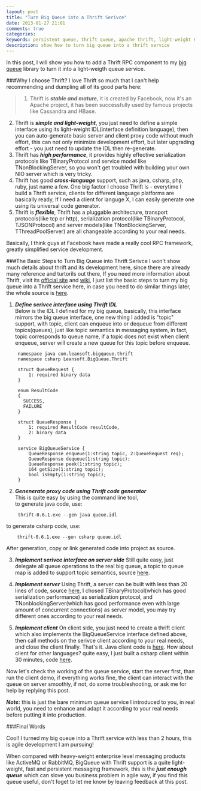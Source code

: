```yaml
---
layout: post
title: "Turn Big Queue into a Thrift Serivce"
date: 2013-01-27 21:01
comments: true
categories: 
keywords: persistent queue, thrift queue, apache thrift, light-weight RPC
description: show how to turn big queue into a thrift service
---
```


In this post, I will show you how to add a Thrift RPC component to my [big queue](https://github.com/bulldog2011/bigqueue) library to turn it into a light-weigth queue service.

###Why I choose Thrift?
I love Thrift so much that I can't help recommending and dumpling all of its good parts here:  

<!--more-->  

>1. Thrift is ***stable and mature***, it is created by Facebook, now it's an Apache project, it has been successfully used by famous projects like Cassandra and HBase.  
2. Thrift is ***simple and light-weight***, you just need to define a simple interface using its light-weight IDL(interface definition language), then you can auto-generate basic server and client proxy code without much effort, this can not only minimize development effort, but later upgrading effort - you just need to update the IDL then re-generate.  
3. Thrift has ***high performance***, it provides highly effective serialization protocols like TBinaryProtocol and service model like TNonBlockingServer, so you won't get troubled with building your own NIO server which is very tricky.  
4. Thrift has good ***cross-language*** support, such as java, csharp, php, ruby, just name a few. One big factor I choose Thrift is - everytime I build a Thrift service, clients for different language platforms are basically ready, If I need a client for languge X, I can easily generate one using its universal code generator.  
5. Thrift is ***flexible***, Thrift has a pluggable architecture, transport protocols(like tcp or http), serialization protocol(like TBinaryProtocol, TJSONProtocol) and server models(like TNonBlockingServer, TThreadPoolServer) are all changeable according to your real needs.  
  
Basically, I think guys at Facebook have made a really cool RPC framework, greatly simplified service development.

###The Basic Steps to Turn Big Queue into Thrift Serivce
I won't show much details about thrift and its development here, since there are already many reference and turtorils out there, If you need more information about Thrift, visit its [official site](http://thrift.apache.org) and [wiki](http://wiki.apache.org/thrift/), I just list the basic steps to turn my big queue into a Thrift service here, in case you need to do similar things later, the whole source is [here](https://github.com/bulldog2011/bigqueue/tree/master/samples/thriftqueue).  


1. ***Define serivce interface using Thrift IDL***   
Below is the IDL I defined for my big queue, basically, this interface mirrors the big queue interface, one new thing I added is "topic" support, with topic, client can enqueue into or dequeue from different topics(queues), just like topic semantics in messaging system, in fact, topic corresponds to queue name, if a topic does not exist when client enqueue, server will create a new queue for this topic before enqueue.  
	
		namespace java com.leansoft.bigqueue.thrift
		namespace csharp Leansoft.BigQueue.Thrift
		
		struct QueueRequest {
		    1: required binary data
		}
		
		enum ResultCode
		{
		  SUCCESS,
		  FAILURE
		}
		
		struct QueueResponse {
		    1: required ResultCode resultCode,
		    2: binary data
		}
		
		service BigQueueService {
		    QueueResponse enqueue(1:string topic, 2:QueueRequest req);
		    QueueResponse dequeue(1:string topic);
		    QueueResponse peek(1:string topic);
		    i64 getSize(1:string topic);
		    bool isEmpty(1:string topic);
		}



2. ***Genenerate proxy code using Thrift code generator***  
This is quite easy by using the command line tool,   
to generate java code, use:  

		thrift-0.6.1.exe --gen java queue.idl
to generate csharp code, use:  

		thrift-0.6.1.exe --gen csharp queue.idl
After generation, copy or link generated code into project as source.

3. ***Implement serivce interface on server side***
Still quite easy, just delegate all queue operations to the real big queue, a topic to queue map is added to support topic semantics, source [here](https://github.com/bulldog2011/bigqueue/blob/master/samples/thriftqueue/src/com/leansoft/thriftqueue/server/ThriftQueueServiceImpl.java).

4. ***Implement server***
Using Thrift, a server can be built with less than 20 lines of code, source [here](https://github.com/bulldog2011/bigqueue/blob/master/samples/thriftqueue/src/com/leansoft/thriftqueue/server/ThriftQueueServer.java), I chosed TBinaryProtocol(which has good serialization performance) as serialization protocol, and TNonblockingServer(which has good performance even with large amount of concurrent connections) as server model, you may try different ones according to your real needs.

5. ***Implement client***
On client side, you just need to create a thrift client which also implements the BigQueueService interface defined above, then call methods on the serivce client according to your real needs, and close the client finally. That's it. Java client code is [here](https://github.com/bulldog2011/bigqueue/blob/master/samples/thriftqueue/src/com/leansoft/thriftqueue/client/ThriftQueueClientDemo.java). How about client for other languages? quite easy, I just built a csharp client within 30 minutes, code [here](https://github.com/bulldog2011/bigqueue/tree/master/samples/thriftqueue/CSharpClient). 


Now let's check the working of the queue service, start the server first, than run the client demo, if everything works fine, the client can interact with the queue on server smoothly, if not, do some troubleshooting, or ask me for help by replying this post. 

***Note:*** this is just the bare minimum queue service I introduced to you, in real world, you need to enhance and adapt it according to your real needs before putting it into production. 

###Final Words

Cool! I turned my big queue into a Thrift service with less than 2 hours, this is agile development I am pursuing!

When compared with heavy-weight enterprise level messaging products like ActiveMQ or RabbitMQ, BigQueue with Thrift support is a quite light-weight, fast and persistent messaging framework, this is the ***just enough queue*** which can slove you business problem in agile way, if you find this queue useful, don't foget to let me know by leaving feedback at this post.






